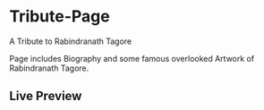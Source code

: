 # Tribute-Page
A Tribute to Rabindranath Tagore

Page includes Biography and some famous overlooked Artwork of Rabindranath Tagore.

## Live Preview
